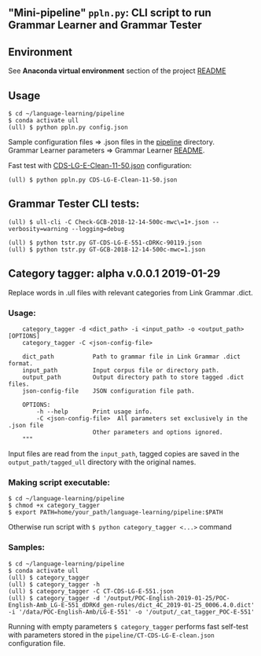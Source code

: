 ## "Mini-pipeline" `ppln.py`: CLI script to run Grammar Learner and Grammar Tester

## Environment

See **Anaconda virtual environment** section of the project [README](https://github.com/singnet/language-learning#anaconda-virtual-environment)

## Usage

```
$ cd ~/language-learning/pipeline
$ conda activate ull
(ull) $ python ppln.py config.json
```
Sample configuration files ⇒ .json files in the [pipeline](https://github.com/singnet/language-learning/tree/master/pipeline) directory.  
Grammar Learner parameters ⇒ Grammar Learner [README](https://github.com/singnet/language-learning/tree/master/src/grammar_learner#call-learner).    

Fast test with [CDS-LG-E-Clean-11-50.json](https://github.com/singnet/language-learning/blob/master/pipeline/CDS-LG-E-Clean-11-50.json) configuration:  
```
(ull) $ python ppln.py CDS-LG-E-Clean-11-50.json
``` 

## Grammar Tester CLI tests:

```
(ull) $ ull-cli -C Check-GCB-2018-12-14-500c-mwc\=1+.json --verbosity=warning --logging=debug
```

```
(ull) $ python tstr.py GT-CDS-LG-E-551-cDRKc-90119.json
(ull) $ python tstr.py GT-GCB-2018-12-14-500c-mwc=1.json
```

## Category tagger: alpha v.0.0.1 2019-01-29 
Replace words in .ull files with relevant categories from Link Grammar .dict. 

### Usage:
```
    category_tagger -d <dict_path> -i <input_path> -o <output_path>  [OPTIONS]
    category_tagger -C <json-config-file>

    dict_path           Path to grammar file in Link Grammar .dict format.
    input_path          Input corpus file or directory path.
    output_path         Output directory path to store tagged .dict files.
    json-config-file    JSON configuration file path.

    OPTIONS:
        -h --help       Print usage info.
        -C <json-config-file>  All parameters set exclusively in the .json file
                        Other parameters and options ignored.
    """
```
Input files are read from the `input_path`, 
tagged copies are saved in the `output_path/tagged_ull` directory 
with the original names.

### Making script executable:
```
$ cd ~/language-learning/pipeline
$ chmod +x category_tagger 
$ export PATH=home/your_path/language-learning/pipeline:$PATH
```
Otherwise run script with `$ python category_tagger <...>` command

### Samples:
```
$ cd ~/language-learning/pipeline
$ conda activate ull
(ull) $ category_tagger
(ull) $ category_tagger -h
(ull) $ category_tagger -C CT-CDS-LG-E-551.json
(ull) $ category_tagger -d '/output/POC-English-2019-01-25/POC-English-Amb_LG-E-551_dDRKd_gen-rules/dict_4C_2019-01-25_0006.4.0.dict'  -i '/data/POC-English-Amb/LG-E-551' -o '/output/_cat_tagger_POC-E-551'
```
Running with empty parameters `$ category_tagger` performs fast self-test 
with parameters stored in the `pipeline/CT-CDS-LG-E-clean.json` configuration file.
  